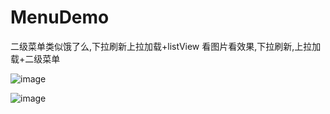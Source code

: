 # MenuDemo
二级菜单类似饿了么,下拉刷新上拉加载+listView
看图片看效果,下拉刷新,上拉加载+二级菜单

![image](https://github.com/GillMo/MenuDemo/commits/master/imgs/a.png)

![image](https://github.com/GillMo/MenuDemo/commits/master/imgs/b.png)
